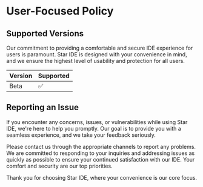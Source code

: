 # User-Focused Policy

## Supported Versions

Our commitment to providing a comfortable and secure IDE experience for users is paramount. Star IDE is designed with your convenience in mind, and we ensure the highest level of usability and protection for all users.

| Version | Supported          |
| ------- | ------------------ |
| Beta    |         ✅️         |

## Reporting an Issue

If you encounter any concerns, issues, or vulnerabilities while using Star IDE, we're here to help you promptly. Our goal is to provide you with a seamless experience, and we take your feedback seriously.

Please contact us through the appropriate channels to report any problems. We are committed to responding to your inquiries and addressing issues as quickly as possible to ensure your continued satisfaction with our IDE. Your comfort and security are our top priorities.

Thank you for choosing Star IDE, where your convenience is our core focus.
